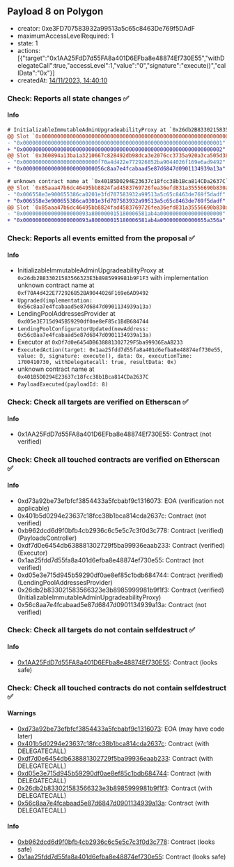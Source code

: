 ## Payload 8 on Polygon

- creator: 0xe3FD707583932a99513a5c65c8463De769f5DAdF
- maximumAccessLevelRequired: 1
- state: 1
- actions: [{"target":"0x1AA25FdD7d55FA8a401D6EFba8e48874Ef730E55","withDelegateCall":true,"accessLevel":1,"value":"0","signature":"execute()","callData":"0x"}]
- createdAt: [14/11/2023, 14:40:10](https://polygonscan.com/tx/0xdbdffb25aa6cfae0b8a7095429493995621925682476e0b95bc7ae41459a4946)

### Check: Reports all state changes :white_check_mark:

#### Info


```diff
# InitializableImmutableAdminUpgradeabilityProxy at `0x26db2B833021583566323E3b8985999981b9F1F3` with implementation unknown contract name at `0xf70A4d422E772926852BA9044026F169e6AD9492`
@@ Slot `0x0000000000000000000000000000000000000000000000000000000000000000` @@
- "0x0000000000000000000000000000000000000000000000000000000000000001"
+ "0x0000000000000000000000000000000000000000000000000000000000000002"
@@ Slot `0x360894a13ba1a3210667c828492db98dca3e2076cc3735a920a3ca505d382bbc` @@
- "0x000000000000000000000000f70a4d422e772926852ba9044026f169e6ad9492"
+ "0x00000000000000000000000056c8aa7e4fcabaad5e87d6847d0901134939a13a"
```

```diff
# unknown contract name at `0x401B5D0294E23637c18fcc38b1Bca814CDa2637C`
@@ Slot `0x85aaa47b6dc46495bb8824fad4583769726fea36efd831a35556690b830a8fbe` @@
- "0x006558e3e900655386ca0201e3fd707583932a99513a5c65c8463de769f5dadf"
+ "0x006558e3e900655386ca0301e3fd707583932a99513a5c65c8463de769f5dadf"
@@ Slot `0x85aaa47b6dc46495bb8824fad4583769726fea36efd831a35556690b830a8fbf` @@
- "0x000000000000000000093a800000015180006581ab4a00000000000000000000"
+ "0x000000000000000000093a800000015180006581ab4a000000000000655a356a"
```


### Check: Reports all events emitted from the proposal :white_check_mark:

#### Info

- InitializableImmutableAdminUpgradeabilityProxy at `0x26db2B833021583566323E3b8985999981b9F1F3` with implementation unknown contract name at `0xf70A4d422E772926852BA9044026F169e6AD9492`
- `Upgraded(implementation: 0x56c8aa7e4fcabaad5e87d6847d0901134939a13a)`
- LendingPoolAddressesProvider at `0xd05e3E715d945B59290df0ae8eF85c1BdB684744`
- `LendingPoolConfiguratorUpdated(newAddress: 0x56c8aa7e4fcabaad5e87d6847d0901134939a13a)`
- Executor at `0xDf7d0e6454DB638881302729F5ba99936EaAB233`
- `ExecutedAction(target: 0x1aa25fdd7d55fa8a401d6efba8e48874ef730e55, value: 0, signature: execute(), data: 0x, executionTime: 1700410730, withDelegatecall: true, resultData: 0x)`
- unknown contract name at `0x401B5D0294E23637c18fcc38b1Bca814CDa2637C`
- `PayloadExecuted(payloadId: 8)`

### Check: Check all targets are verified on Etherscan :white_check_mark:

#### Info

- 0x1AA25FdD7d55FA8a401D6EFba8e48874Ef730E55: Contract (not verified)

### Check: Check all touched contracts are verified on Etherscan :white_check_mark:

#### Info

- 0xd73a92be73efbfcf3854433a5fcbabf9c1316073: EOA (verification not applicable)
- 0x401b5d0294e23637c18fcc38b1bca814cda2637c: Contract (not verified)
- 0xb962dcd6d9f0bfb4cb2936c6c5e5c7c3f0d3c778: Contract (verified) (PayloadsController)
- 0xdf7d0e6454db638881302729f5ba99936eaab233: Contract (verified) (Executor)
- 0x1aa25fdd7d55fa8a401d6efba8e48874ef730e55: Contract (not verified)
- 0xd05e3e715d945b59290df0ae8ef85c1bdb684744: Contract (verified) (LendingPoolAddressesProvider)
- 0x26db2b833021583566323e3b8985999981b9f1f3: Contract (verified) (InitializableImmutableAdminUpgradeabilityProxy)
- 0x56c8aa7e4fcabaad5e87d6847d0901134939a13a: Contract (not verified)

### Check: Check all targets do not contain selfdestruct :white_check_mark:

#### Info

- [0x1AA25FdD7d55FA8a401D6EFba8e48874Ef730E55](https://polygonscan.com/address/0x1AA25FdD7d55FA8a401D6EFba8e48874Ef730E55): Contract (looks safe)

### Check: Check all touched contracts do not contain selfdestruct :white_check_mark:

#### Warnings

- [0xd73a92be73efbfcf3854433a5fcbabf9c1316073](https://polygonscan.com/address/0xd73a92be73efbfcf3854433a5fcbabf9c1316073): EOA (may have code later)
- [0x401b5d0294e23637c18fcc38b1bca814cda2637c](https://polygonscan.com/address/0x401b5d0294e23637c18fcc38b1bca814cda2637c): Contract (with DELEGATECALL)
- [0xdf7d0e6454db638881302729f5ba99936eaab233](https://polygonscan.com/address/0xdf7d0e6454db638881302729f5ba99936eaab233): Contract (with DELEGATECALL)
- [0xd05e3e715d945b59290df0ae8ef85c1bdb684744](https://polygonscan.com/address/0xd05e3e715d945b59290df0ae8ef85c1bdb684744): Contract (with DELEGATECALL)
- [0x26db2b833021583566323e3b8985999981b9f1f3](https://polygonscan.com/address/0x26db2b833021583566323e3b8985999981b9f1f3): Contract (with DELEGATECALL)
- [0x56c8aa7e4fcabaad5e87d6847d0901134939a13a](https://polygonscan.com/address/0x56c8aa7e4fcabaad5e87d6847d0901134939a13a): Contract (with DELEGATECALL)

#### Info

- [0xb962dcd6d9f0bfb4cb2936c6c5e5c7c3f0d3c778](https://polygonscan.com/address/0xb962dcd6d9f0bfb4cb2936c6c5e5c7c3f0d3c778): Contract (looks safe)
- [0x1aa25fdd7d55fa8a401d6efba8e48874ef730e55](https://polygonscan.com/address/0x1aa25fdd7d55fa8a401d6efba8e48874ef730e55): Contract (looks safe)

